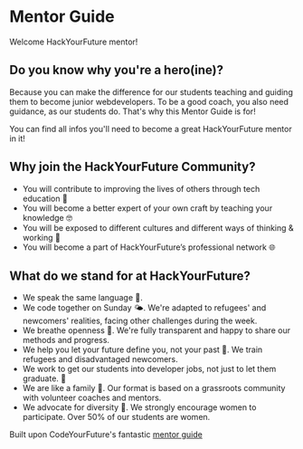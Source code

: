 # Mentor Guide

Welcome HackYourFuture mentor!

## Do you know why you're a hero\(ine\)?

Because you can make the difference for our students teaching and guiding them to become junior webdevelopers. To be a good coach, you also need guidance, as our students do. That's why this Mentor Guide is for!

You can find all infos you'll need to become a great HackYourFuture mentor in it!

## Why join the HackYourFuture Community?

- You will contribute to improving the lives of others through tech education 🚀
- You will become a better expert of your own craft by teaching your knowledge 🤓
- You will be exposed to different cultures and different ways of thinking & working 👐
- You will become a part of HackYourFuture’s professional network 🌐

## What do we stand for at HackYourFuture?

- We speak the same language 💬.
- We code together on Sunday 🌤. We're adapted to refugees' and newcomers' realities, facing other challenges during the week.
- We breathe openness 👐. We're fully transparent and happy to share our methods and progress.
- We help you let your future define you, not your past 💪. We train refugees and disadvantaged newcomers.
- We work to get our students into developer jobs, not just to let them graduate. 💼
- We are like a family 🧡. Our format is based on a grassroots community with volunteer coaches and mentors.
- We advocate for diversity 🧕. We strongly encourage women to participate. Over 50% of our students are women.

Built upon CodeYourFuture's fantastic [mentor guide](https://teachertraining.codeyourfuture.io/)
